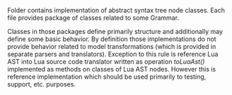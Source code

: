 Folder contains implementation of abstract syntax tree node classes. Each file provides package of classes related to some Grammar.

Classes in those packages define primarily structure and additionally may define some basic behavior. By definition those implementations do not provide behavior related to model transformations (which is provided in separate parsers and translators). Exception to this rule is reference Lua AST into Lua source code translator written as operation *toLuaAst()* implemented as methods on classes of Lua AST nodes. However this is reference implementation which should be used primarily to testing, support, etc. purposes.
